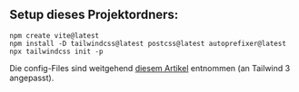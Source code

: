 ## Setup dieses Projektordners:

```
npm create vite@latest
npm install -D tailwindcss@latest postcss@latest autoprefixer@latest
npx tailwindcss init -p
```

Die config-Files sind weitgehend [diesem Artikel](https://www.section.io/engineering-education/svelte-with-vite-typescript-and-tailwind-css/) entnommen (an Tailwind 3 angepasst).





